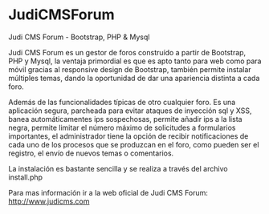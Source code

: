 JudiCMSForum
============

Judi CMS Forum - Bootstrap, PHP &amp; Mysql

Judi CMS Forum es un gestor de foros construído a partir de Bootstrap, PHP y Mysql, la ventaja primordial es que es apto
tanto para web como para móvil gracias al responsive design de Bootstrap, también permite instalar múltiples temas, 
dando la oportunidad de dar una apariencia distinta a cada foro.

Además de las funcionalidades típicas de otro cualquier foro. 
Es una aplicación segura, parcheada para evitar ataques de inyección sql y XSS, banea automáticamentes ips sospechosas, permite añadir ips a la lista negra, permite 
limitar el número máximo de solicitudes a formularios importantes, el administrador tiene la opción de recibir notificaciones de cada uno de los procesos que se produzcan en el foro, como pueden ser el registro, el envío 
de nuevos temas o comentarios.

La instalación es bastante sencilla y se realiza a través del archivo install.php

Para mas información ir a la web oficial de Judi CMS Forum: http://www.judicms.com
